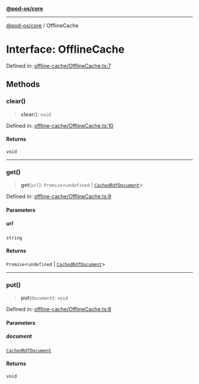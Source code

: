 [**@pod-os/core**](../README.md)

***

[@pod-os/core](../globals.md) / OfflineCache

# Interface: OfflineCache

Defined in: [offline-cache/OfflineCache.ts:7](https://github.com/pod-os/PodOS/blob/05359ae5a5ec21be7fe13c91bc776d19e0a5d007/core/src/offline-cache/OfflineCache.ts#L7)

## Methods

### clear()

> **clear**(): `void`

Defined in: [offline-cache/OfflineCache.ts:10](https://github.com/pod-os/PodOS/blob/05359ae5a5ec21be7fe13c91bc776d19e0a5d007/core/src/offline-cache/OfflineCache.ts#L10)

#### Returns

`void`

***

### get()

> **get**(`url`): `Promise`\<`undefined` \| [`CachedRdfDocument`](CachedRdfDocument.md)\>

Defined in: [offline-cache/OfflineCache.ts:9](https://github.com/pod-os/PodOS/blob/05359ae5a5ec21be7fe13c91bc776d19e0a5d007/core/src/offline-cache/OfflineCache.ts#L9)

#### Parameters

##### url

`string`

#### Returns

`Promise`\<`undefined` \| [`CachedRdfDocument`](CachedRdfDocument.md)\>

***

### put()

> **put**(`document`): `void`

Defined in: [offline-cache/OfflineCache.ts:8](https://github.com/pod-os/PodOS/blob/05359ae5a5ec21be7fe13c91bc776d19e0a5d007/core/src/offline-cache/OfflineCache.ts#L8)

#### Parameters

##### document

[`CachedRdfDocument`](CachedRdfDocument.md)

#### Returns

`void`
